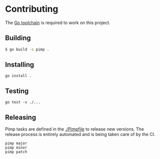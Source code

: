 # Contributing

The [Go toolchain](https://golang.org/doc/install) is required to work on this project.

## Building

```bash
$ go build -o pimp .
```

## Installing

```text
go install .
```

## Testing

```text
go test -v ./...
```

## Releasing

Pimp tasks are defined in the [./Pimpfile](https://github.com/aymericbeaumet/pimp/blob/master/Pimpfile) to release new versions. The release process is entirely automated and is being taken care of by the CI.

```text
pimp major
pimp minor
pimp patch
```

